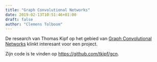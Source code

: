 ```yaml
---
title: "Graph Convolutional Networks"
date: 2019-02-13T10:51:46+01:00
draft: false
author: "Clemens Tolboom"
---
```


De research van Thomas Kipf op het gebied van [Graph Convolutional Networks](https://tkipf.github.io/graph-convolutional-networks) klinkt interesant voor een project.

Zijn code is te vinden op https://github.com/tkipf/gcn.
